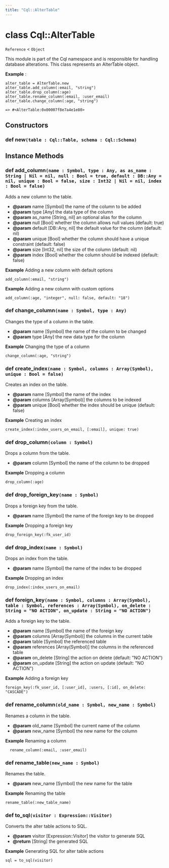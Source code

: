 ```yaml
---
title: "Cql::AlterTable"
---
```


# class Cql::AlterTable

`Reference` < `Object`

This module is part of the Cql namespace and is responsible for handling
database alterations. This class represents an AlterTable object.

**Example** :

```crystal
alter_table = AlterTable.new
alter_table.add_column(:email, "string")
alter_table.drop_column(:age)
alter_table.rename_column(:email, :user_email)
alter_table.change_column(:age, "string")

=> #<AlterTable:0x00007f8e7a4e1e80>
```

## Constructors

### def new`(table : Cql::Table, schema : Cql::Schema)`

## Instance Methods

### def add_column`(name : Symbol, type : Any, as as_name : String | Nil = nil, null : Bool = true, default : DB::Any = nil, unique : Bool = false, size : Int32 | Nil = nil, index : Bool = false)`

Adds a new column to the table.

- **@param** name [Symbol] the name of the column to be added
- **@param** type [Any] the data type of the column
- **@param** as_name [String, nil] an optional alias for the column
- **@param** null [Bool] whether the column allows null values (default: true)
- **@param** default [DB::Any, nil] the default value for the column (default: nil)
- **@param** unique [Bool] whether the column should have a unique constraint (default: false)
- **@param** size [Int32, nil] the size of the column (default: nil)
- **@param** index [Bool] whether the column should be indexed (default: false)

**Example** Adding a new column with default options

```crystal
add_column(:email, "string")
```

**Example** Adding a new column with custom options

```crystal
add_column(:age, "integer", null: false, default: "18")
```

### def change_column`(name : Symbol, type : Any)`

Changes the type of a column in the table.

- **@param** name [Symbol] the name of the column to be changed
- **@param** type [Any] the new data type for the column

**Example** Changing the type of a column

```crystal
change_column(:age, "string")
```

### def create_index`(name : Symbol, columns : Array(Symbol), unique : Bool = false)`

Creates an index on the table.

- **@param** name [Symbol] the name of the index
- **@param** columns [Array(Symbol)] the columns to be indexed
- **@param** unique [Bool] whether the index should be unique (default: false)

**Example** Creating an index

```crystal
create_index(:index_users_on_email, [:email], unique: true)
```

### def drop_column`(column : Symbol)`

Drops a column from the table.

- **@param** column [Symbol] the name of the column to be dropped

**Example** Dropping a column

```crystal
drop_column(:age)
```

### def drop_foreign_key`(name : Symbol)`

Drops a foreign key from the table.

- **@param** name [Symbol] the name of the foreign key to be dropped

**Example** Dropping a foreign key

```crystal
drop_foreign_key(:fk_user_id)
```

### def drop_index`(name : Symbol)`

Drops an index from the table.

- **@param** name [Symbol] the name of the index to be dropped

**Example** Dropping an index

```crystal
drop_index(:index_users_on_email)
```

### def foreign_key`(name : Symbol, columns : Array(Symbol), table : Symbol, references : Array(Symbol), on_delete : String = "NO ACTION", on_update : String = "NO ACTION")`

Adds a foreign key to the table.

- **@param** name [Symbol] the name of the foreign key
- **@param** columns [Array(Symbol)] the columns in the current table
- **@param** table [Symbol] the referenced table
- **@param** references [Array(Symbol)] the columns in the referenced table
- **@param** on_delete [String] the action on delete (default: "NO ACTION")
- **@param** on_update [String] the action on update (default: "NO ACTION")

**Example** Adding a foreign key

```crystal
foreign_key(:fk_user_id, [:user_id], :users, [:id], on_delete: "CASCADE")
```

### def rename_column`(old_name : Symbol, new_name : Symbol)`

Renames a column in the table.

- **@param** old_name [Symbol] the current name of the column
- **@param** new_name [Symbol] the new name for the column

**Example** Renaming a column

```crystal
  rename_column(:email, :user_email)
```

### def rename_table`(new_name : Symbol)`

Renames the table.

- **@param** new_name [Symbol] the new name for the table

**Example** Renaming the table

```crystal
rename_table(:new_table_name)
```

### def to_sql`(visitor : Expression::Visitor)`

Converts the alter table actions to SQL.

- **@param** visitor [Expression::Visitor] the visitor to generate SQL
- **@return** [String] the generated SQL

**Example** Generating SQL for alter table actions

```crystal
sql = to_sql(visitor)
```
